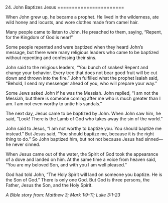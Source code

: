 24. John Baptizes Jesus
=======================

When John grew up, he became a prophet. He lived in the wilderness, ate
wild honey and locusts, and wore clothes made from camel hair.

Many people came to listen to John. He preached to them, saying,
“Repent, for the Kingdom of God is near!”

Some people repented and were baptized when they heard John’s message,
but there were many religious leaders who came to be baptized without
repenting and confessing their sins.

John said to the religious leaders, “You bunch of snakes! Repent and
change your behavior. Every tree that does not bear good fruit will be
cut down and thrown into the fire.” John fulfilled what the prophet
Isaiah said, “Behold, I send my messenger ahead of you, who will prepare
your way.”

Some Jews asked John if he was the Messiah. John replied, “I am not the
Messiah, but there is someone coming after me who is much greater than I
am. I am not even worthy to untie his sandals.”

The next day, Jesus came to be baptized by John. When John saw him, he
said, “Look! There is the Lamb of God who takes away the sin of the
world.”

John said to Jesus, “I am not worthy to baptize you. You should baptize
me instead.” But Jesus said, “You should baptize me, because it is the
right thing to do.” So John baptized him, but not not because Jesus had
sinned—he never sinned.

When Jesus came out of the water, the Spirit of God took the appearance
of a dove and landed on him. At the same time a voice from heaven said,
“You are my beloved Son, and with you I am well pleased.”

God had told John, “The Holy Spirit will land on someone you baptize. He
is the Son of God.” There is only one God. But God is three persons, the
Father, Jesus the Son, and the Holy Spirit.

*A Bible story from: Matthew 3; Mark 1:9-11; Luke 3:1-23*
